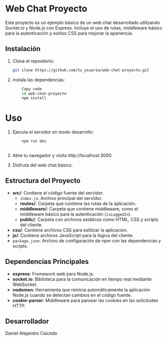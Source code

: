 # Web Chat Proyecto

Este proyecto es un ejemplo básico de un web chat desarrollado utilizando Socket.io y Node.js con Express. Incluye el uso de rutas, middleware básico para la autenticación y estilos CSS para mejorar la apariencia.

## Instalación

1. Clona el repositorio:

   ```bash
   git clone https://github.com/tu_usuario/web-chat-proyecto.git

2. instala las dependencias:

    ```bash
        Copy code
        cd web-chat-proyecto
        npm install

# Uso
1. Ejecuta el servidor en modo desarrollo:

    ```bash
        npm run dev
        
2. Abre tu navegador y visita http://localhost:3000.

3. Disfruta del web chat básico.

## Estructura del Proyecto

- **src/**: Contiene el código fuente del servidor.
  - `index.js`: Archivo principal del servidor.
  - **routes/**: Carpeta que contiene las rutas de la aplicación.
  - **middleware/**: Carpeta que contiene middleware, como el middleware básico para la autenticación (`isLoggedIn`).
  - **public/**: Carpeta con archivos estáticos como HTML, CSS y scripts del cliente.
- **css/**: Contiene archivos CSS para estilizar la aplicación.
- **js/**: Contiene archivos JavaScript para la lógica del cliente.
- `package.json`: Archivo de configuración de npm con las dependencias y scripts.

## Dependencias Principales

- **express**: Framework web para Node.js.
- **socket.io**: Biblioteca para la comunicación en tiempo real mediante WebSocket.
- **nodemon**: Herramienta que reinicia automáticamente la aplicación Node.js cuando se detectan cambios en el código fuente.
- **cookie-parser**: Middleware para parsear las cookies en las solicitudes HTTP.

## Desarrollador

Daniel Alejandro Caicedo 

